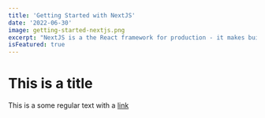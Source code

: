 ```yaml
---
title: 'Getting Started with NextJS'
date: '2022-06-30'
image: getting-started-nextjs.png
excerpt: "NextJS is a the React framework for production - it makes building fullstack React apps and sites a breeze and ships with build-in SSR."
isFeatured: true
---
```



# This is a title

This is a some regular text with a [link](https://google.com)